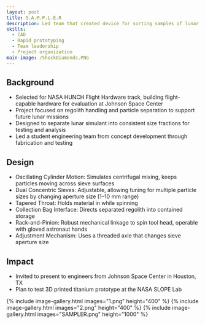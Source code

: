 ```yaml
---
layout: post
title: S.A.M.P.L.E.R
description: Led team that created device for sorting samples of lunar regolith.
skills: 
  - CAD
  - Rapid prototyping
  - Team leadership
  - Project organization
main-image: /ShockDiamonds.PNG
---
```


## Background

- Selected for NASA HUNCH Flight Hardware track, building flight-capable hardware for evaluation at Johnson Space Center
- Project focused on regolith handling and particle separation to support future lunar missions
- Designed to separate lunar simulant into consistent size fractions for testing and analysis
- Led a student engineering team from concept development through fabrication and testing

## Design

- Oscillating Cylinder Motion: Simulates centrifugal mixing, keeps particles moving across sieve surfaces
- Dual Concentric Sieves: Adjustable, allowing tuning for multiple particle sizes by changing aperture size (1–10 mm range)
- Tapered Throat: Holds material in while spinning
- Collection Bag Interface: Directs separated regolith into contained storage
- Rack-and-Pinion: Robust mechanical linkage to spin tool head, operable with gloved astronaut hands
- Adjustment Mechanism: Uses a threaded axle that changes sieve aperture size

## Impact

- Invited to present to engineers from Johnson Space Center in Houston, TX
- Plan to test 3D printed titanium prototype at the NASA SLOPE Lab


{% include image-gallery.html images="1.png" height="400" %}
{% include image-gallery.html images="2.png" height="400" %}
{% include image-gallery.html images="SAMPLER.png" height="1000" %}


